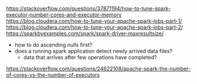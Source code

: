 https://stackoverflow.com/questions/37871194/how-to-tune-spark-executor-number-cores-and-executor-memory
https://blog.cloudera.com/how-to-tune-your-apache-spark-jobs-part-1/
https://blog.cloudera.com/how-to-tune-your-apache-spark-jobs-part-2/
https://sparkbyexamples.com/spark/spark-driver-maxresultsize/

- how to do ascending nulls first?
- does a running spark application detect newly arrived data files?
	- data that arrives after few operations have completed?


https://stackoverflow.com/questions/24622108/apache-spark-the-number-of-cores-vs-the-number-of-executors